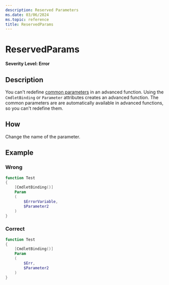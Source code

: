 ```yaml
---
description: Reserved Parameters
ms.date: 03/06/2024
ms.topic: reference
title: ReservedParams
---
```

# ReservedParams

**Severity Level: Error**

## Description

You can't redefine [common parameters][01] in an advanced function. Using the `CmdletBinding` or
`Parameter` attributes creates an advanced function. The common parameters are are automatically
available in advanced functions, so you can't redefine them.

## How

Change the name of the parameter.

## Example

### Wrong

```powershell
function Test
{
    [CmdletBinding()]
    Param
    (
        $ErrorVariable,
        $Parameter2
    )
}
```

### Correct

```powershell
function Test
{
    [CmdletBinding()]
    Param
    (
        $Err,
        $Parameter2
    )
}
```

[01]: /powershell/module/microsoft.powershell.core/about/about_commonparameters
